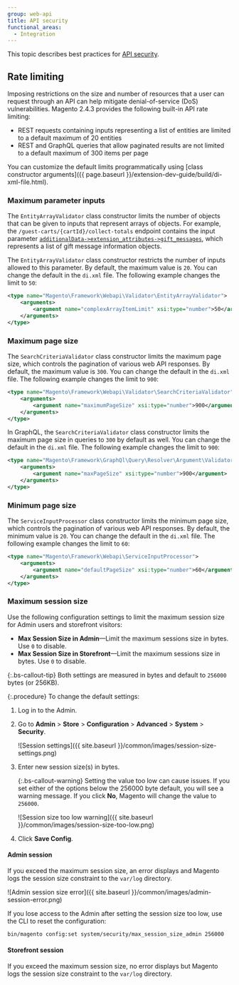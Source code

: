 ```yaml
---
group: web-api
title: API security
functional_areas:
  - Integration
---
```


This topic describes best practices for [API security](https://owasp.org/www-project-api-security/).

## Rate limiting

Imposing restrictions on the size and number of resources that a user can request through an API can help mitigate denial-of-service (DoS) vulnerabilities. Magento 2.4.3 provides the following built-in API rate limiting:

-  REST requests containing inputs representing a list of entities are limited to a default maximum of 20 entities
-  REST and GraphQL queries that allow paginated results are not limited to a default maximum of 300 items per page

You can customize the default limits programmatically using [class constructor arguments]({{ page.baseurl }}/extension-dev-guide/build/di-xml-file.html).

### Maximum parameter inputs

The `EntityArrayValidator` class constructor limits the number of objects that can be given to inputs that represent arrays of objects. For example, the `/guest-carts/{cartId}/collect-totals` endpoint contains the input parameter [`additionalData->extension_attributes->gift_messages`](https://magento.redoc.ly/2.4.2-customer/tag/guest-cartscartIdcollect-totals#operation/quoteGuestCartTotalManagementV1CollectTotalsPut), which represents a list of gift message information objects.

The `EntityArrayValidator` class constructor restricts the number of inputs allowed to this parameter. By default, the maximum value is `20`. You can change the default in the `di.xml` file. The following example changes the limit to `50`:

```xml
<type name="Magento\Framework\Webapi\Validator\EntityArrayValidator">
    <arguments>
        <argument name="complexArrayItemLimit" xsi:type="number">50</argument>
    </arguments>
</type>
```

### Maximum page size

The `SearchCriteriaValidator` class constructor limits the maximum page size, which controls the pagination of various web API responses. By default, the maximum value is `300`. You can change the default in the `di.xml` file. The following example changes the limit to `900`:

```xml
<type name="Magento\Framework\Webapi\Validator\SearchCriteriaValidator">
    <arguments>
        <argument name="maximumPageSize" xsi:type="number">900</argument>
    </arguments>
</type>
```

In GraphQL, the `SearchCriteriaValidator` class constructor limits the maximum page size in queries to `300` by default as well. You can change the default in the `di.xml` file. The following example changes the limit to `900`:

```xml
<type name="Magento\Framework\GraphQl\Query\Resolver\Argument\Validator\SearchCriteriaValidator">
    <arguments>
        <argument name="maxPageSize" xsi:type="number">900</argument>
    </arguments>
</type>
```

### Minimum page size

The `ServiceInputProcessor` class constructor limits the minimum page size, which controls the pagination of various web API responses. By default, the minimum value is `20`. You can change the default in the `di.xml` file. The following example changes the limit to `60`:

```xml
<type name="Magento\Framework\Webapi\ServiceInputProcessor">
    <arguments>
        <argument name="defaultPageSize" xsi:type="number">60</argument>
    </arguments>
</type>
```

### Maximum session size

Use the following configuration settings to limit the maximum session size for Admin users and storefront visitors:

-  **Max Session Size in Admin**—Limit the maximum sessions size in bytes. Use `0` to disable.
-  **Max Session Size in Storefront**—Limit the maximum sessions size in bytes. Use `0` to disable.

{:.bs-callout-tip}
Both settings are measured in bytes and default to `256000` bytes (or 256KB).

{:.procedure}
To change the default settings:

1. Log in to the Admin.
1. Go to **Admin** > **Store** > **Configuration** > **Advanced** > **System** > **Security**.

   ![Session settings]({{ site.baseurl }}/common/images/session-size-settings.png)

1. Enter new session size(s) in bytes.

   {:.bs-callout-warning}
   Setting the value too low can cause issues. If you set either of the options below the 256000 byte default, you will see a warning message. If you click **No**, Magento will change the value to `256000`.

   ![Session size too low warning]({{ site.baseurl }}/common/images/session-size-too-low.png)

1. Click **Save Config**.

#### Admin session

If you exceed the maximum session size, an error displays and Magento logs the session size constraint to the `var/log` directory.

![Admin session size error]({{ site.baseurl }}/common/images/admin-session-error.png)

If you lose access to the Admin after setting the session size too low, use the CLI to reset the configuration:

```bash
bin/magento config:set system/security/max_session_size_admin 256000
```

#### Storefront session

If you exceed the maximum session size, no error displays but Magento logs the session size constraint to the `var/log` directory.
